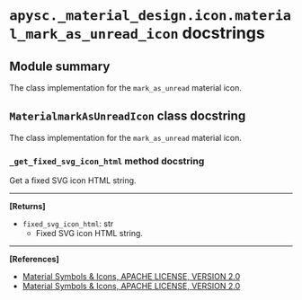 # `apysc._material_design.icon.material_mark_as_unread_icon` docstrings

## Module summary

The class implementation for the `mark_as_unread` material icon.

## `MaterialmarkAsUnreadIcon` class docstring

The class implementation for the `mark_as_unread` material icon.

### `_get_fixed_svg_icon_html` method docstring

Get a fixed SVG icon HTML string.<hr>

**[Returns]**

- `fixed_svg_icon_html`: str
  - Fixed SVG icon HTML string.

<hr>

**[References]**

- [Material Symbols & Icons, APACHE LICENSE, VERSION 2.0](https://fonts.google.com/icons?icon.size=24&icon.color=%23e8eaed)
- [Material Symbols & Icons, APACHE LICENSE, VERSION 2.0](https://www.apache.org/licenses/LICENSE-2.0.html)